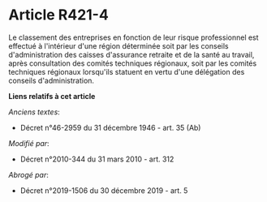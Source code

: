 # Article R421-4

Le classement des entreprises en fonction de leur risque professionnel est effectué à l'intérieur d'une région déterminée
soit par les conseils d'administration des caisses d'assurance retraite et de la santé au travail, après consultation des
comités techniques régionaux, soit par les comités techniques régionaux lorsqu'ils statuent en vertu d'une délégation des
conseils d'administration.

**Liens relatifs à cet article**

_Anciens textes_:

  - Décret n°46-2959 du 31 décembre 1946 - art. 35 (Ab)

_Modifié par_:

  - Décret n°2010-344 du 31 mars 2010 - art. 312

_Abrogé par_:

  - Décret n°2019-1506 du 30 décembre 2019 - art. 5
